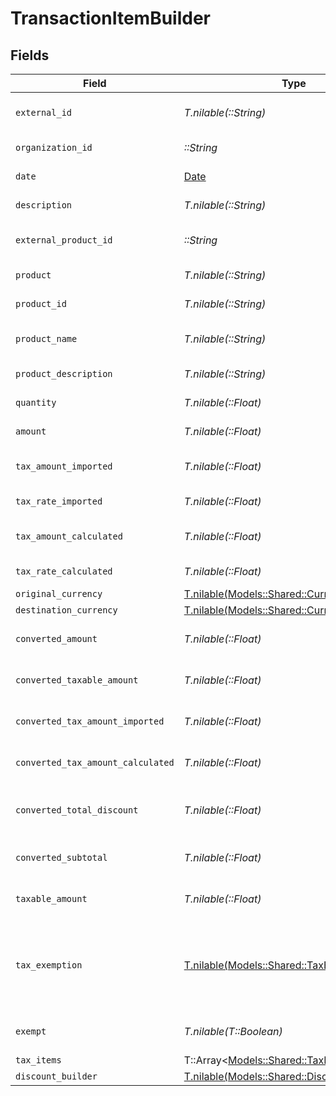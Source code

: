 # TransactionItemBuilder


## Fields

| Field                                                                                  | Type                                                                                   | Required                                                                               | Description                                                                            |
| -------------------------------------------------------------------------------------- | -------------------------------------------------------------------------------------- | -------------------------------------------------------------------------------------- | -------------------------------------------------------------------------------------- |
| `external_id`                                                                          | *T.nilable(::String)*                                                                  | :heavy_minus_sign:                                                                     | External item identifier.                                                              |
| `organization_id`                                                                      | *::String*                                                                             | :heavy_check_mark:                                                                     | Organization identifier.                                                               |
| `date`                                                                                 | [Date](https://ruby-doc.org/stdlib-2.6.1/libdoc/date/rdoc/Date.html)                   | :heavy_check_mark:                                                                     | Date/time of item.                                                                     |
| `description`                                                                          | *T.nilable(::String)*                                                                  | :heavy_minus_sign:                                                                     | Item description                                                                       |
| `external_product_id`                                                                  | *::String*                                                                             | :heavy_check_mark:                                                                     | External product identifier.                                                           |
| `product`                                                                              | *T.nilable(::String)*                                                                  | :heavy_minus_sign:                                                                     | Product name                                                                           |
| `product_id`                                                                           | *T.nilable(::String)*                                                                  | :heavy_minus_sign:                                                                     | Product identifier.                                                                    |
| `product_name`                                                                         | *T.nilable(::String)*                                                                  | :heavy_minus_sign:                                                                     | Product name (detailed)                                                                |
| `product_description`                                                                  | *T.nilable(::String)*                                                                  | :heavy_minus_sign:                                                                     | Product description                                                                    |
| `quantity`                                                                             | *T.nilable(::Float)*                                                                   | :heavy_minus_sign:                                                                     | Quantity of item.                                                                      |
| `amount`                                                                               | *T.nilable(::Float)*                                                                   | :heavy_minus_sign:                                                                     | Item amount.                                                                           |
| `tax_amount_imported`                                                                  | *T.nilable(::Float)*                                                                   | :heavy_minus_sign:                                                                     | Imported tax amount for the item.                                                      |
| `tax_rate_imported`                                                                    | *T.nilable(::Float)*                                                                   | :heavy_minus_sign:                                                                     | Imported tax rate.                                                                     |
| `tax_amount_calculated`                                                                | *T.nilable(::Float)*                                                                   | :heavy_minus_sign:                                                                     | Calculated tax amount for the item.                                                    |
| `tax_rate_calculated`                                                                  | *T.nilable(::Float)*                                                                   | :heavy_minus_sign:                                                                     | Calculated tax rate.                                                                   |
| `original_currency`                                                                    | [T.nilable(Models::Shared::CurrencyEnum)](../../models/shared/currencyenum.md)         | :heavy_minus_sign:                                                                     | N/A                                                                                    |
| `destination_currency`                                                                 | [T.nilable(Models::Shared::CurrencyEnum)](../../models/shared/currencyenum.md)         | :heavy_minus_sign:                                                                     | N/A                                                                                    |
| `converted_amount`                                                                     | *T.nilable(::Float)*                                                                   | :heavy_minus_sign:                                                                     | Converted item amount.                                                                 |
| `converted_taxable_amount`                                                             | *T.nilable(::Float)*                                                                   | :heavy_minus_sign:                                                                     | Converted taxable amount.                                                              |
| `converted_tax_amount_imported`                                                        | *T.nilable(::Float)*                                                                   | :heavy_minus_sign:                                                                     | Converted imported tax amount.                                                         |
| `converted_tax_amount_calculated`                                                      | *T.nilable(::Float)*                                                                   | :heavy_minus_sign:                                                                     | Converted calculated tax amount                                                        |
| `converted_total_discount`                                                             | *T.nilable(::Float)*                                                                   | :heavy_minus_sign:                                                                     | Converted total discount amount.                                                       |
| `converted_subtotal`                                                                   | *T.nilable(::Float)*                                                                   | :heavy_minus_sign:                                                                     | Converted subtotal amount.                                                             |
| `taxable_amount`                                                                       | *T.nilable(::Float)*                                                                   | :heavy_minus_sign:                                                                     | Taxable amount for the item.                                                           |
| `tax_exemption`                                                                        | [T.nilable(Models::Shared::TaxExemptionEnum)](../../models/shared/taxexemptionenum.md) | :heavy_minus_sign:                                                                     | This enum is used to determine if a transaction is exempt from tax.                    |
| `exempt`                                                                               | *T.nilable(T::Boolean)*                                                                | :heavy_minus_sign:                                                                     | Indicates if the item is exempt.                                                       |
| `tax_items`                                                                            | T::Array<[Models::Shared::TaxItemBuilder](../../models/shared/taxitembuilder.md)>      | :heavy_minus_sign:                                                                     | N/A                                                                                    |
| `discount_builder`                                                                     | [T.nilable(Models::Shared::DiscountBuilder)](../../models/shared/discountbuilder.md)   | :heavy_minus_sign:                                                                     | N/A                                                                                    |